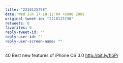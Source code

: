 ```yaml
---
title: "2210125798"
date: Wed Jun 17 18:12:04 +0000 2009
original-tweet-id: "2210125798"
retweets: 0
favorites: 0
reply-tweet-id: ""
reply-user-id: ""
reply-user-screen-name: ""
---
```

40 Best new features of iPhone OS 3.0 http://bit.ly/fIbPi
